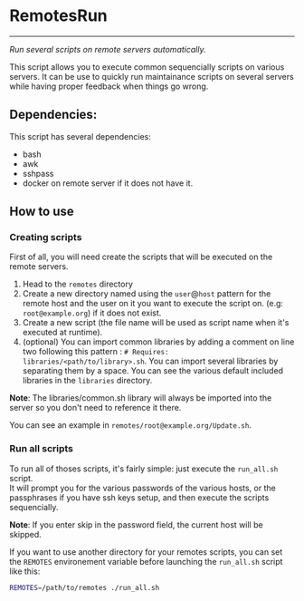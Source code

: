 # RemotesRun
---
*Run several scripts on remote servers automatically.*

This script allows you to execute common sequencially scripts on various servers. It can be use to quickly run maintainance scripts on several servers while having proper feedback when things go wrong.

## Dependencies:
This script has several dependencies:
- bash
- awk
- sshpass
- docker on remote server if it does not have it.

## How to use

### Creating scripts
First of all, you will need create the scripts that will be executed on the remote servers.     
1. Head to the `remotes` directory
2. Create a new directory named using the `user`@`host` pattern for the remote host and the user on it you want to execute the script on. (e.g: `root@example.org`) if it does not exist.
3. Create a new script (the file name will be used as script name when it's executed at runtime).
4. (optional) You can import common libraries by adding a comment on line two following this pattern : `# Requires: libraries/<path/to/library>.sh`. You can import several libraries by separating them by a space. You can see the various default included libraries in the `libraries` directory.

**Note**: The libraries/common.sh library will always be imported into the server so you don't need to reference it there.

You can see an example in `remotes/root@example.org/Update.sh`.

### Run all scripts

To run all of thoses scripts, it's fairly simple: just execute the `run_all.sh` script.   
It will prompt you for the various passwords of the various hosts, or the passphrases if you have ssh keys setup, and then execute the scripts sequencially.  

**Note**: If you enter skip in the password field, the current host will be skipped.

If you want to use another directory for your remotes scripts, you can set the `REMOTES` environement variable before launching the `run_all.sh` script like this:
```bash
REMOTES=/path/to/remotes ./run_all.sh
```

